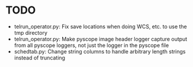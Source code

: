 TODO
====

- telrun_operator.py: Fix save locations when doing WCS, etc. to use the tmp directory
- telrun_operator.py: Make pyscope image header logger capture output from all pyscope loggers, not just the logger in the pyscope file
- schedtab.py: Change string columns to handle arbitrary length strings instead of truncating
